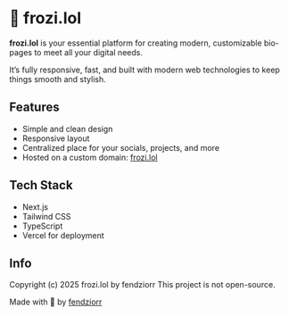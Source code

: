 # 🧊 frozi.lol

**frozi.lol** is your essential platform for creating modern, customizable bio-pages to meet all your digital needs.

It’s fully responsive, fast, and built with modern web technologies to keep things smooth and stylish.

## Features
- Simple and clean design
- Responsive layout
- Centralized place for your socials, projects, and more
- Hosted on a custom domain: [frozi.lol](https://frozi.lol)

## Tech Stack
- Next.js
- Tailwind CSS
- TypeScript
- Vercel for deployment

## Info
Copyright (c) 2025 frozi.lol by fendziorr
This project is not open-source.

Made with 💙 by [fendziorr](https://github.com/xfendi)
